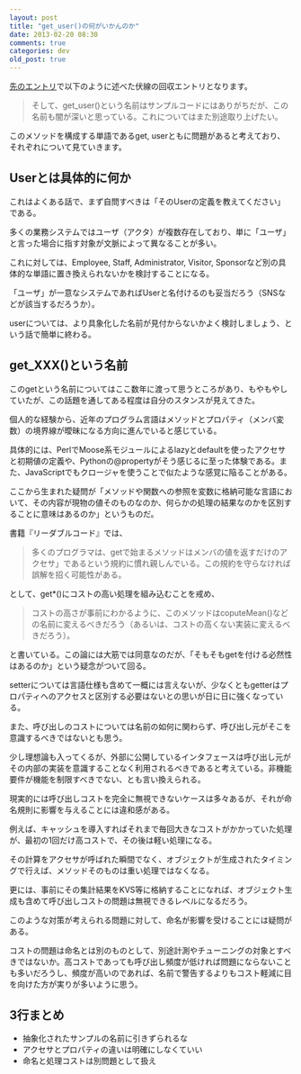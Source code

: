 ```yaml
---
layout: post
title: "get_user()の何がいかんのか"
date: 2013-02-20 08:30
comments: true
categories: dev
old_post: true
---
```

[先のエントリ](http://nekoya.github.com/blog/2013/02/12/dont-say-check-xxx/)で以下のように述べた伏線の回収エントリとなります。

>そして、get_user()という名前はサンプルコードにはありがちだが、この名前も闇が深いと思っている。これについてはまた別途取り上げたい。

このメソッドを構成する単語であるget, userともに問題があると考えており、それぞれについて見ていきます。


## Userとは具体的に何か

これはよくある話で、まず自問すべきは「そのUserの定義を教えてください」である。

多くの業務システムではユーザ（アクタ）が複数存在しており、単に「ユーザ」と言った場合に指す対象が文脈によって異なることが多い。

これに対しては、Employee, Staff, Administrator, Visitor, Sponsorなど別の具体的な単語に置き換えられないかを検討することになる。

「ユーザ」が一意なシステムであればUserと名付けるのも妥当だろう（SNSなどが該当するだろうか）。

userについては、より具象化した名前が見付からないかよく検討しましょう、という話で簡単に終わる。


## get_XXX()という名前

このgetという名前についてはここ数年に渡って思うところがあり、もやもやしていたが、この話題を通してある程度は自分のスタンスが見えてきた。

個人的な経験から、近年のプログラム言語はメソッドとプロパティ（メンバ変数）の境界線が曖昧になる方向に進んでいると感じている。

具体的には、PerlでMoose系モジュールによるlazyとdefaultを使ったアクセサと初期値の定義や、Pythonの@propertyがそう感じるに至った体験である。また、JavaScriptでもクロージャを使うことで似たような感覚に陥ることがある。

ここから生まれた疑問が「メソッドや関数への参照を変数に格納可能な言語において、その内容が現物の値そのものなのか、何らかの処理の結果なのかを区別することに意味はあるのか」というものだ。


書籍『リーダブルコード』では、

>多くのプログラマは、getで始まるメソッドはメンバの値を返すだけのアクセサ」であるという規約に慣れ親しんでいる。この規約を守らなければ誤解を招く可能性がある。

として、get*()にコストの高い処理を組み込むことを戒め、

>コストの高さが事前にわかるように、このメソッドはcoputeMean()などの名前に変えるべきだろう（あるいは、コストの高くない実装に変えるべきだろう）。

と書いている。この論には大筋では同意なのだが、「そもそもgetを付ける必然性はあるのか」という疑念がついて回る。

setterについては言語仕様も含めて一概には言えないが、少なくともgetterはプロパティへのアクセスと区別する必要はないとの思いが日に日に強くなっている。


また、呼び出しのコストについては名前の如何に関わらず、呼び出し元がそこを意識するべきではないとも思う。

少し理想論も入ってくるが、外部に公開しているインタフェースは呼び出し元がその内部の実装を意識することなく利用されるべきであると考えている。非機能要件が機能を制限すべきでない、とも言い換えられる。


現実的には呼び出しコストを完全に無視できないケースは多々あるが、それが命名規則に影響を与えることには違和感がある。

例えば、キャッシュを導入すればそれまで毎回大きなコストがかかっていた処理が、最初の1回だけ高コストで、その後は軽い処理になる。

その計算をアクセサが呼ばれた瞬間でなく、オブジェクトが生成されたタイミングで行えば、メソッドそのものは重い処理ではなくなる。

更には、事前にその集計結果をKVS等に格納することになれば、オブジェクト生成も含めて呼び出しコストの問題は無視できるレベルになるだろう。

このような対策が考えられる問題に対して、命名が影響を受けることには疑問がある。

コストの問題は命名とは別のものとして、別途計測やチューニングの対象とすべきではないか。高コストであっても呼び出し頻度が低ければ問題にならないことも多いだろうし、頻度が高いのであれば、名前で警告するよりもコスト軽減に目を向けた方が実りが多いように思う。


## 3行まとめ

- 抽象化されたサンプルの名前に引きずられるな
- アクセサとプロパティの違いは明確にしなくていい
- 命名と処理コストは別問題として扱え
